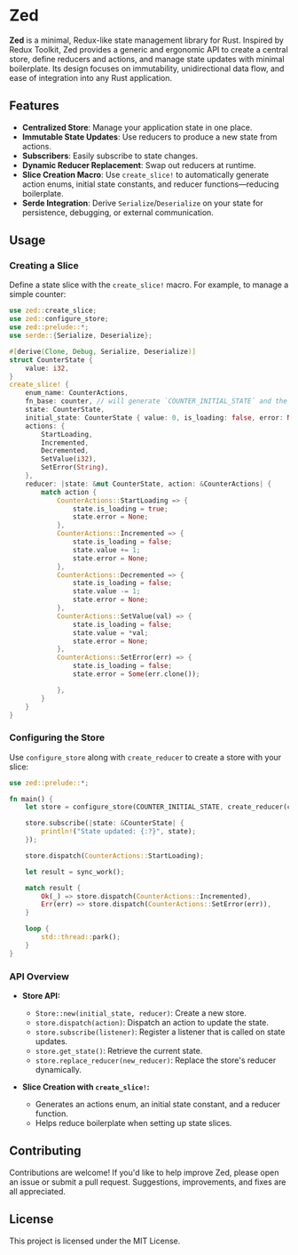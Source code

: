 # Zed

**Zed** is a minimal, Redux-like state management library for Rust. Inspired by Redux Toolkit, Zed provides a generic and ergonomic API to create a central store, define reducers and actions, and manage state updates with minimal boilerplate. Its design focuses on immutability, unidirectional data flow, and ease of integration into any Rust application.

## Features

- **Centralized Store**: Manage your application state in one place.
- **Immutable State Updates**: Use reducers to produce a new state from actions.
- **Subscribers**: Easily subscribe to state changes.
- **Dynamic Reducer Replacement**: Swap out reducers at runtime.
- **Slice Creation Macro**: Use `create_slice!` to automatically generate action enums, initial state constants, and reducer functions—reducing boilerplate.
- **Serde Integration**: Derive `Serialize`/`Deserialize` on your state for persistence, debugging, or external communication.

## Usage

### Creating a Slice

Define a state slice with the `create_slice!` macro. For example, to manage a simple counter:

```rust
use zed::create_slice;
use zed::configure_store;
use zed::prelude::*;
use serde::{Serialize, Deserialize};

#[derive(Clone, Debug, Serialize, Deserialize)]
struct CounterState {
    value: i32,
}
create_slice! {
    enum_name: CounterActions,
    fn_base: counter, // will generate `COUNTER_INITIAL_STATE` and the `counter_reducer` function
    state: CounterState,
    initial_state: CounterState { value: 0, is_loading: false, error: None },
    actions: {
        StartLoading,
        Incremented,
        Decremented,
        SetValue(i32),
        SetError(String),
    },
    reducer: |state: &mut CounterState, action: &CounterActions| {
        match action {
            CounterActions::StartLoading => {
                state.is_loading = true;
                state.error = None;
            },
            CounterActions::Incremented => {
                state.is_loading = false;
                state.value += 1;
                state.error = None;
            },
            CounterActions::Decremented => {
                state.is_loading = false;
                state.value -= 1;
                state.error = None;
            },
            CounterActions::SetValue(val) => {
                state.is_loading = false;
                state.value = *val;
                state.error = None;
            },
            CounterActions::SetError(err) => {
                state.is_loading = false;
                state.error = Some(err.clone());

            },
        }
    }
}
```

### Configuring the Store

Use `configure_store` along with `create_reducer` to create a store with your slice:

```rust
use zed::prelude::*;

fn main() {
    let store = configure_store(COUNTER_INITIAL_STATE, create_reducer(counter_reducer));

    store.subscribe(|state: &CounterState| {
        println!("State updated: {:?}", state);
    });

    store.dispatch(CounterActions::StartLoading);

    let result = sync_work();

    match result {
        Ok(_) => store.dispatch(CounterActions::Incremented),
        Err(err) => store.dispatch(CounterActions::SetError(err)),
    }

    loop {
        std::thread::park();
    }
}
```

### API Overview

- **Store API:**

  - `Store::new(initial_state, reducer)`: Create a new store.
  - `store.dispatch(action)`: Dispatch an action to update the state.
  - `store.subscribe(listener)`: Register a listener that is called on state updates.
  - `store.get_state()`: Retrieve the current state.
  - `store.replace_reducer(new_reducer)`: Replace the store's reducer dynamically.

- **Slice Creation with `create_slice!`:**
  - Generates an actions enum, an initial state constant, and a reducer function.
  - Helps reduce boilerplate when setting up state slices.

## Contributing

Contributions are welcome! If you'd like to help improve Zed, please open an issue or submit a pull request. Suggestions, improvements, and fixes are all appreciated.

## License

This project is licensed under the MIT License.
